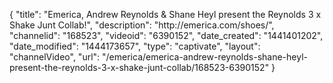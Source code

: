 {
    "title": "Emerica, Andrew Reynolds & Shane Heyl present the Reynolds 3 x Shake Junt Collab!",
    "description": "http:\/\/emerica.com\/shoes\/",
    "channelid": "168523",
    "videoid": "6390152",
    "date_created": "1441401202",
    "date_modified": "1444173657",
    "type": "captivate",
    "layout": "channelVideo",
    "url": "\/emerica\/emerica-andrew-reynolds-shane-heyl-present-the-reynolds-3-x-shake-junt-collab\/168523-6390152"
}